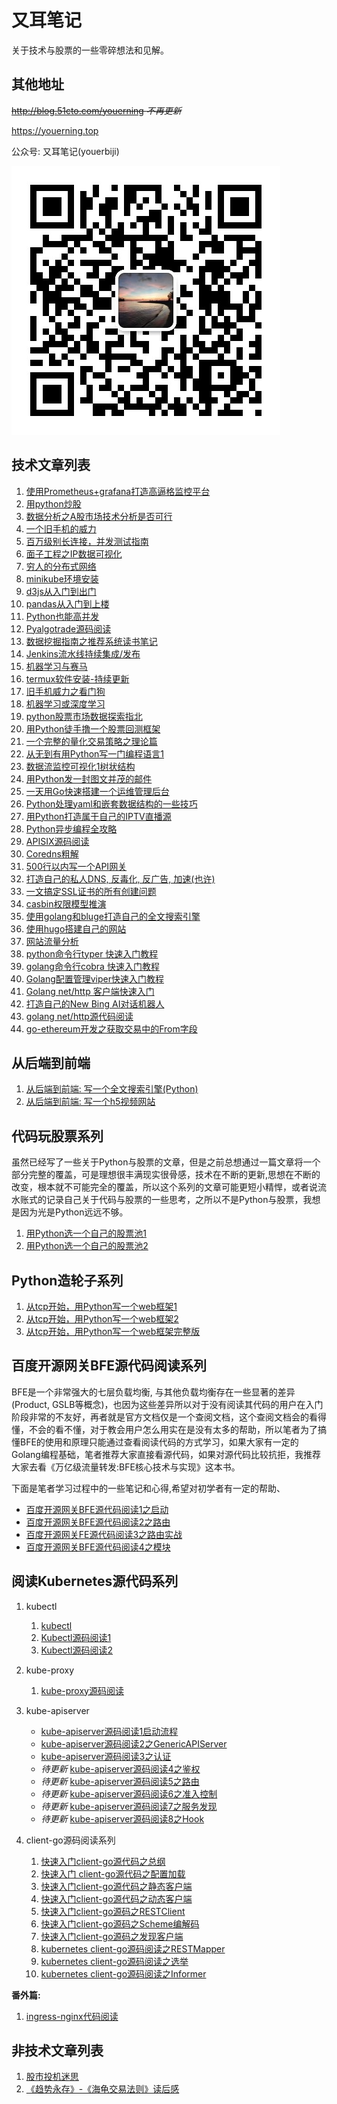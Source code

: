 # 又耳笔记
关于技术与股票的一些零碎想法和见解。



## 其他地址
~~http://blog.51cto.com/youerning  *不再更新*~~

https://youerning.top

公众号: 又耳笔记(youerbiji)

![微信公众号](./img/youerbiji.png)

## 技术文章列表
1. [使用Prometheus+grafana打造高逼格监控平台](https://github.com/youerning/blog/tree/master/prometheus)
2. [用python炒股](https://github.com/youerning/blog/tree/master/python-trade)
3. [数据分析之A股市场技术分析是否可行](https://github.com/youerning/blog/tree/master/stock-analysis)
4. [一个旧手机的威力](https://github.com/youerning/blog/tree/master/old-phone)
5. [百万级别长连接，并发测试指南](https://github.com/youerning/blog/tree/master/locust-test)
6. [面子工程之IP数据可视化](https://github.com/youerning/blog/tree/master/ip-visualize)
7. [穷人的分布式网络](https://github.com/youerning/blog/tree/master/fastvpn)
8. [minikube环境安装](https://github.com/youerning/blog/tree/master/minikube)
9. [d3js从入门到出门](https://github.com/youerning/blog/tree/master/d3js)
10. [pandas从入门到上楼](https://github.com/youerning/blog/tree/master/pandas)
11. [Python也能高并发](https://github.com/youerning/blog/tree/master/asyncio)
12. [Pyalgotrade源码阅读](https://github.com/youerning/blog/tree/master/pyalgotrade-code-read)
13. [数据挖掘指南之推荐系统读书笔记](https://github.com/youerning/blog/tree/master/data-mining_chapter01)
14. [Jenkins流水线持续集成/发布](https://github.com/youerning/blog/tree/master/cicd)
15. [机器学习与赛马](https://github.com/youerning/blog/tree/master/ml_and_horse_race)
16. [termux软件安装-持续更新](https://github.com/youerning/blog/tree/master/termux)
17. [旧手机威力之看门狗](https://github.com/youerning/blog/tree/master/watchdog)
18. [机器学习或深度学习](https://github.com/youerning/blog/tree/master/ai)
19. [python股票市场数据探索指北](https://github.com/youerning/blog/tree/master/stock_data)
20. [用Python徒手撸一个股票回测框架](https://github.com/youerning/blog/tree/master/backtest)
21. [一个完整的量化交易策略之理论篇](https://github.com/youerning/blog/tree/master/quant1)
22. [从无到有用Python写一门编程语言1](https://github.com/youerning/blog/tree/master/new_program)
23. [数据流监控可视化1树状结构](https://github.com/youerning/blog/tree/master/dataflow-vis)
24. [用Python发一封图文并茂的邮件](https://github.com/youerning/blog/tree/master/sendmail)
25. [一天用Go快速搭建一个运维管理后台](https://youerning.top/post/fast-admin/)
26. [Python处理yaml和嵌套数据结构的一些技巧](https://github.com/youerning/blog/tree/master/py_yaml_nested_data)
27. [用Python打造属于自己的IPTV直播源](https://youerning.top/post/iptv/)
28. [Python异步编程全攻略](https://youerning.top/post/python-async/)
29. [APISIX源码阅读](https://youerning.top/post/apisix_code/)
30. [Coredns粗解](https://youerning.top/post/coredns_code/)
31. [500行以内写一个API网关](https://youerning.top/post/apix_code/)
32. [打造自己的私人DNS, 反毒化, 反广告, 加速(也许)](https://youerning.top/post/custom_dns/)
33. [一文搞定SSL证书的所有创建问题](https://youerning.top/post/mkssl/)
34. [casbin权限模型推演](https://youerning.top/post/casbin/)
35. [使用golang和bluge打造自己的全文搜索引擎](https://youerning.top/post/gobluge/)
36. [使用hugo搭建自己的网站](https://youerning.top/post/hugo/hugo1)
37. [网站流量分析](https://youerning.top/post/web-log-analysis)
38. [python命令行typer 快速入门教程](https://youerning.top/post/typer-tutorial)
39. [golang命令行cobra 快速入门教程](https://youerning.top/post/cobra-tutorial)
40. [Golang配置管理viper快速入门教程](https://youerning.top/post/viper-tutorial)
41. [Golang net/http 客户端快速入门](https://youerning.top/post/go-http-client-tutorial/)
42. [打造自己的New Bing AI对话机器人](https://youerning.top/post/newbing/)
43. [golang net/http源代码阅读](https://youerning.top/post/go-http-code-reading/)
44. [go-ethereum开发之获取交易中的From字段](https://youerning.top/post/go-ethereum/post1/)


## 从后端到前端
1. [从后端到前端: 写一个全文搜索引擎(Python)](https://github.com/youerning/blog/tree/master/search_engine)
1. [从后端到前端: 写一个h5视频网站](https://github.com/youerning/blog/tree/master/video_site)


## 代码玩股票系列
虽然已经写了一些关于Python与股票的文章，但是之前总想通过一篇文章将一个部分完整的覆盖，可是理想很丰满现实很骨感，技术在不断的更新,思想在不断的改变，根本就不可能完全的覆盖，所以这个系列的文章可能更短小精悍，或者说流水账式的记录自己关于代码与股票的一些思考，之所以不是Python与股票，我想是因为光是Python远远不够。

1. [用Python选一个自己的股票池1](https://github.com/youerning/blog/tree/master/stock_pool/post1.md)
2. [用Python选一个自己的股票池2](https://github.com/youerning/blog/tree/master/stock_pool/post2.md)


## Python造轮子系列
1. [从tcp开始，用Python写一个web框架1](https://github.com/youerning/blog/tree/master/web_framework/post1.md)
2. [从tcp开始，用Python写一个web框架2](https://github.com/youerning/blog/tree/master/web_framework/post2.md)
3. [从tcp开始，用Python写一个web框架完整版](https://github.com/youerning/blog/tree/master/web_framework/post3.md)


## 百度开源网关BFE源代码阅读系列
BFE是一个非常强大的七层负载均衡, 与其他负载均衡存在一些显著的差异(Product, GSLB等概念)，也因为这些差异所以对于没有阅读其代码的用户在入门阶段非常的不友好，再者就是官方文档仅是一个查阅文档，这个查阅文档会的看得懂，不会的看不懂，对于教会用户怎么用实在是没有太多的帮助，所以笔者为了搞懂BFE的使用和原理只能通过查看阅读代码的方式学习，如果大家有一定的Golang编程基础，笔者推荐大家直接看源代码，如果对源代码比较抗拒，我推荐大家去看《万亿级流量转发:BFE核心技术与实现》这本书。

下面是笔者学习过程中的一些笔记和心得,希望对初学者有一定的帮助、

- [百度开源网关BFE源代码阅读1之启动](https://youerning.top/post/bfe/bfe1/)
- [百度开源网关BFE源代码阅读2之路由](https://youerning.top/post/bfe/bfe2/)
- [百度开源网关FE源代码阅读3之路由实战](https://youerning.top/post/bfe/bfe3/)
- [百度开源网关BFE源代码阅读4之模块](https://youerning.top/post/bfe/bfe4/)


## 阅读Kubernetes源代码系列
1. kubectl
   1. [kubectl](https://youerning.top/post/kubernetes/kubectl1/) 
   2. [Kubectl源码阅读1](https://youerning.top/post/kubernetes/kubectl-new-1/)
   3. [Kubectl源码阅读2](https://youerning.top/post/kubernetes/kubectl-new-2/)

2. kube-proxy
   1. [kube-proxy源码阅读](https://github.com/youerning/blog/blob/master/kubernetes/kube-proxy.md)

3. kube-apiserver
   - [kube-apiserver源码阅读1启动流程](https://youerning.top/post/kubernetes/kube-apiserver1/)
   - [kube-apiserver源码阅读2之GenericAPIServer](https://youerning.top/post/kubernetes/kube-apiserver2/)
   - [kube-apiserver源码阅读3之认证](https://youerning.top/post/kubernetes/kube-apiserver3/)
   - *待更新* [kube-apiserver源码阅读4之鉴权](https://youerning.top/post/kubernetes/kube-apiserver4/)
   - *待更新* [kube-apiserver源码阅读5之路由](https://youerning.top/post/kubernetes/kube-apiserver5/)
   - *待更新* [kube-apiserver源码阅读6之准入控制](https://youerning.top/post/kubernetes/kube-apiserver6/)
   - *待更新* [kube-apiserver源码阅读7之服务发现](https://youerning.top/post/kubernetes/kube-apiserver7/)
   - *待更新* [kube-apiserver源码阅读8之Hook](https://youerning.top/post/kubernetes/kube-apiserver8/)

4. client-go源码阅读系列
   1. [快速入门client-go源代码之总纲](https://youerning.top/post/k8s-client-go-code-reading/post1/)
   2. [快速入门 client-go源代码之配置加载](https://youerning.top/post/k8s-client-go-code-reading/post2/)
   3. [快速入门client-go源代码之静态客户端](https://youerning.top/post/k8s-client-go-code-reading/post3/)
   4. [快速入门client-go源代码之动态客户端](https://youerning.top/post/k8s-client-go-code-reading/post4/)
   5. [快速入门client-go源码之RESTClient](https://youerning.top/post/k8s-client-go-code-reading/post5/)
   6. [快速入门client-go源码之Scheme编解码](https://youerning.top/post/k8s-client-go-code-reading/post6/)
   7. [快速入门client-go源码之发现客户端](https://youerning.top/post/k8s-client-go-code-reading/post7/)
   8. [kubernetes client-go源码阅读之RESTMapper](https://youerning.top/post/k8s-client-go-code-reading/post8/)
   9. [kubernetes client-go源码阅读之选举](https://youerning.top/post/k8s-client-go-code-reading/post9/)
   10. [kubernetes client-go源码阅读之Informer](https://youerning.top/post/k8s-client-go-code-reading/post10/)


**番外篇:**
1. [ingress-nginx代码阅读](https://github.com/youerning/blog/tree/master/kubernetes/nginx-ingress-controller.md)



## 非技术文章列表
1. [股市投机迷思](https://github.com/youerning/blog/tree/master/stock-in-thought)
2. [《趋势永存》-《海龟交易法则》读后感](https://github.com/youerning/blog/tree/master/trending_invest)

